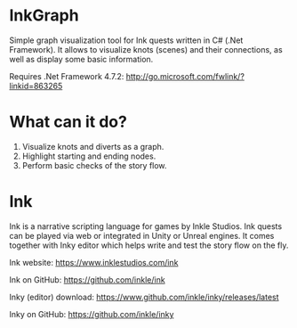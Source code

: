 # InkGraph
Simple graph visualization tool for Ink quests written in C# (.Net Framework).
It allows to visualize knots (scenes) and their connections, as well as display some basic information.

Requires .Net Framework 4.7.2: http://go.microsoft.com/fwlink/?linkid=863265

# What can it do?
1. Visualize knots and diverts as a graph.
2. Highlight starting and ending nodes.
3. Perform basic checks of the story flow.

# Ink
Ink is a narrative scripting language for games by Inkle Studios. Ink quests can be played via web or integrated in Unity or Unreal engines.
It comes together with Inky editor which helps write and test the story flow on the fly.

Ink website: https://www.inklestudios.com/ink

Ink on GitHub: https://github.com/inkle/ink

Inky (editor) download: https://www.github.com/inkle/inky/releases/latest

Inky on GitHub: https://github.com/inkle/inky
